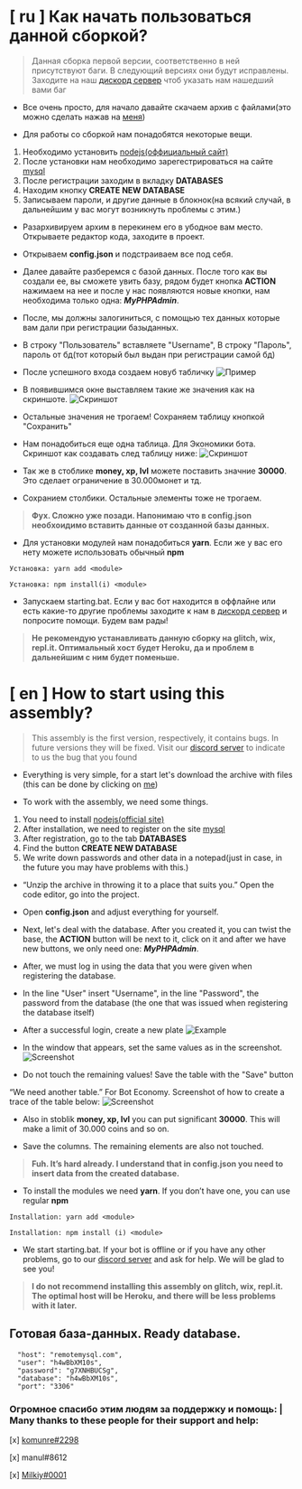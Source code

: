 # [ ru ] Как начать пользоваться данной сборкой?

> Данная сборка первой версии, соответственно в ней присутствуют баги. В следующий версиях они будут исправлены. Заходите на наш [дискорд сервер](https://discord.gg/FcNPVK5) чтоб указать нам нашедший вами баг

- Все очень просто, для начало давайте скачаем архив с файлами(это можно сделать нажав на [меня](https://github.com/perssBest/MySql-bot/archive/master.zip))

- Для работы со сборкой нам понадобятся некоторые вещи. 
1) Необходимо установить [nodejs(оффициальный сайт)](https://nodejs.org/en/)
2) После установки нам необходимо зарегестрироваться на сайте [mysql](https://remotemysql.com/login.php)
3) После регистрации заходим в вкладку **DATABASES**
4) Находим кнопку **CREATE NEW DATABASE**
5) Записываем пароли, и другие данные в блокнок(на всякий случай, в дальнейшим у вас могут возникнуть проблемы с этим.)

- Разархивируем архим в перекинем его в убодное вам место. Открываете редактор кода, заходите в проект.

- Открываем **config.json** и подстраиваем все под себя.

- Далее давайте разберемся с базой данных. После того как вы создали ее, вы сможете увить базу, рядом будет кнопка **ACTION** нажимаем на нее и после у нас появляются новые кнопки, нам необходима только одна: ***MyPHPAdmin***.

- После, мы должны залогиниться, с помощью тех данных которые вам дали при регистрации базыданных.

- В строку "Пользователь" вставляете "Username", В строку "Пароль", пароль от бд(тот который был выдан при регистрации самой бд)

- После успешного входа создаем новуб табличку 
![Пример](https://cdn.discordapp.com/attachments/653197646823030824/669801093554896916/unknown.png)

- В появившимся окне выставляем такие же значения как на скриншоте.
![Скриншот](https://cdn.discordapp.com/attachments/653197646823030824/669802183805501450/unknown.png)

- Остальные значения не трогаем! Сохраняем таблицу кнопкой "Сохранить"

- Нам понадобиться еще одна таблица. Для Экономики бота. Скриншот как создавать след таблицу ниже:
![Скриншот](https://cdn.discordapp.com/attachments/653197646823030824/669804760400003072/unknown.png)

- Так же в стоблике **money, xp, lvl** можете поставить значние **30000**. Это сделает ограничение в 30.000монет и тд.

- Сохранием столбики. Остальные элементы тоже не трогаем.

> **Фух. Сложно уже позади. Напонимаю что в config.json необхоидимо вставить данные от созданной базы данных.**

- Для установки модулей нам понадобиться **yarn**. Если же у вас его нету можете использовать обычный **npm**

```
Установка: yarn add <module>

Установка: npm install(i) <module>
```

- Запускаем starting.bat. Если у вас бот находится в оффлайне или есть какие-то другие проблемы заходите к нам в [дискорд сервер](https://discord.gg/FcNPVK5) и попросите помощи. Будем вам рады!

> **Не рекомендую устанавливать данную сборку на glitch, wix, repl.it. Оптимальный хост будет Heroku, да и проблем в дальнейшим с ним будет поменьше.**




# [ en ] How to start using this assembly?

> This assembly is the first version, respectively, it contains bugs. In future versions they will be fixed. Visit our [discord server](https://discord.gg/FcNPVK5) to indicate to us the bug that you found

- Everything is very simple, for a start let's download the archive with files (this can be done by clicking on [me](https://github.com/perssBest/MySql-bot/archive/master.zip))

- To work with the assembly, we need some things.
1) You need to install [nodejs(official site)](https://nodejs.org/en/)
2) After installation, we need to register on the site [mysql](https://remotemysql.com/login.php)
3) After registration, go to the tab **DATABASES**
4) Find the button **CREATE NEW DATABASE**
5) We write down passwords and other data in a notepad(just in case, in the future you may have problems with this.)

- “Unzip the archive in throwing it to a place that suits you.” Open the code editor, go into the project.

- Open **config.json** and adjust everything for yourself.

- Next, let's deal with the database. After you created it, you can twist the base, the **ACTION** button will be next to it, click on it and after we have new buttons, we only need one: ***MyPHPAdmin***.

- After, we must log in using the data that you were given when registering the database.

- In the line "User" insert "Username", in the line "Password", the password from the database (the one that was issued when registering the database itself)

- After a successful login, create a new plate
![Example](https://cdn.discordapp.com/attachments/653197646823030824/669801093554896916/unknown.png)

- In the window that appears, set the same values as in the screenshot.
![Screenshot](https://cdn.discordapp.com/attachments/653197646823030824/669802183805501450/unknown.png)

- Do not touch the remaining values! Save the table with the "Save" button

“We need another table.” For Bot Economy. Screenshot of how to create a trace of the table below:
![Screenshot](https://cdn.discordapp.com/attachments/653197646823030824/669804760400003072/unknown.png)

- Also in stoblik **money, xp, lvl** you can put significant **30000**. This will make a limit of 30.000 coins and so on.

- Save the columns. The remaining elements are also not touched.

> **Fuh. It’s hard already. I understand that in config.json you need to insert data from the created database.**

- To install the modules we need **yarn**. If you don’t have one, you can use regular **npm**

```
Installation: yarn add <module>

Installation: npm install (i) <module>
```

- We start starting.bat. If your bot is offline or if you have any other problems, go to our [discord server](https://discord.gg/FcNPVK5) and ask for help. We will be glad to see you!

> **I do not recommend installing this assembly on glitch, wix, repl.it. The optimal host will be Heroku, and there will be less problems with it later.**

## **Готовая база-данных. Ready database.** 
```
  "host": "remotemysql.com",
  "user": "h4wBbXM10s",
  "password": "g7XNHBUCSg",
  "database": "h4wBbXM10s",
  "port": "3306"
```

### **Огромное спасибо этим людям за поддержку и помощь: | Many thanks to these people for their support and help:**

[x] [komunre#2298](https://github.com/komunre)

[x] manul#8612 

[x] [Milkiy#0001](https://github.com/FletcherShiro)
